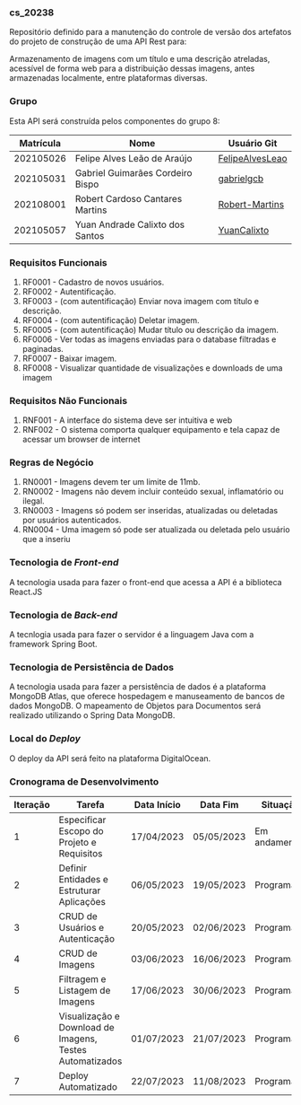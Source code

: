 ### cs_20238
Repositório definido para a manutenção do controle de versão dos artefatos do projeto de construção de uma API Rest para:

Armazenamento de imagens com um título e uma descrição atreladas, acessível de forma web para a distribuição dessas imagens, antes armazenadas localmente, entre plataformas diversas.

### Grupo
Esta API será construída pelos componentes do grupo 8:

|Matrícula|Nome|Usuário Git|
|---|---|---|
|202105026|Felipe Alves Leão de Araújo|[FelipeAlvesLeao](https://github.com/FelipeAlvesLeao)|
|202105031|Gabriel Guimarães Cordeiro Bispo|[gabrielgcb](https://github.com/gabrielgcb)|
|202108001|Robert Cardoso Cantares Martins|[Robert-Martins](https://github.com/Robert-Martins)|
|202105057|Yuan Andrade Calixto dos Santos|[YuanCalixto](https://github.com/YuanCalixto)|

### Requisitos Funcionais
1. RF0001 - Cadastro de novos usuários.
2. RF0002 - Autentificação.
3. RF0003 - (com autentificação) Enviar nova imagem com título e descrição.
4. RF0004 - (com autentificação) Deletar imagem.
5. RF0005 - (com autentificação) Mudar título ou descrição da imagem.
6. RF0006 - Ver todas as imagens enviadas para o database filtradas e paginadas.
7. RF0007 - Baixar imagem.
8. RF0008 - Visualizar quantidade de visualizações e downloads de uma imagem

### Requisitos Não Funcionais
1. RNF001 - A interface do sistema deve ser intuitiva e web
2. RNF002 - O sistema comporta qualquer equipamento e tela capaz de acessar um browser de internet

### Regras de Negócio
1. RN0001 - Imagens devem ter um limite de 11mb.
2. RN0002 - Imagens não devem incluir conteúdo sexual, inflamatório ou ilegal.
3. RN0003 - Imagens só podem ser inseridas, atualizadas ou deletadas por usuários autenticados.
4. RN0004 - Uma imagem só pode ser atualizada ou deletada pelo usuário que a inseriu

### Tecnologia de _Front-end_
A tecnologia usada para fazer o front-end que acessa a API é a biblioteca React.JS
### Tecnologia de _Back-end_
A tecnlogia usada para fazer o servidor é a linguagem Java com a framework Spring Boot.
### Tecnologia de Persistência de Dados
A tecnologia usada para fazer a persistência de dados é a plataforma MongoDB Atlas, que oferece hospedagem e manuseamento de bancos de dados MongoDB. O mapeamento de Objetos para Documentos será realizado utilizando o Spring Data MongoDB.
### Local do _Deploy_
O deploy da API será feito na plataforma DigitalOcean.
### Cronograma de Desenvolvimento

| Iteração | Tarefa | Data Início | Data Fim | Situação |
| --- |---|---|---|---|
| 1 | Especificar Escopo do Projeto e Requisitos | 17/04/2023 | 05/05/2023 | Em andamento |
| 2 | Definir Entidades e Estruturar Aplicações | 06/05/2023 | 19/05/2023 | Programada |
| 3 | CRUD de Usuários e Autenticação | 20/05/2023 | 02/06/2023 | Programada |
| 4 | CRUD de Imagens | 03/06/2023 | 16/06/2023 | Programada |
| 5 | Filtragem e Listagem de Imagens | 17/06/2023 | 30/06/2023 | Programada |
| 6 | Visualização e Download de Imagens, Testes Automatizados | 01/07/2023 | 21/07/2023 | Programada |
| 7 | Deploy Automatizado | 22/07/2023 | 11/08/2023 | Programada |

